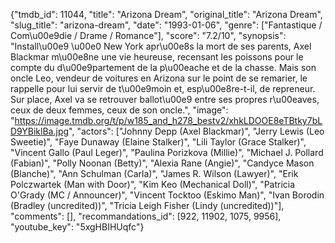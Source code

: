 {"tmdb_id": 11044, "title": "Arizona Dream", "original_title": "Arizona Dream", "slug_title": "arizona-dream", "date": "1993-01-06", "genre": ["Fantastique / Com\u00e9die / Drame / Romance"], "score": "7.2/10", "synopsis": "Install\u00e9 \u00e0 New York apr\u00e8s la mort de ses parents, Axel Blackmar m\u00e8ne une vie heureuse, recensant les poissons pour le compte du d\u00e9partement de la p\u00eache et de la chasse. Mais son oncle Leo, vendeur de voitures en Arizona sur le point de se remarier, le rappelle pour lui servir de t\u00e9moin et, esp\u00e8re-t-il, de repreneur. Sur place, Axel va se retrouver ballot\u00e9 entre ses propres r\u00eaves, ceux de deux femmes, ceux de son oncle.", "image": "https://image.tmdb.org/t/p/w185_and_h278_bestv2/xhkLDOOE8eTBtky7bLD9YBiklBa.jpg", "actors": ["Johnny Depp (Axel Blackmar)", "Jerry Lewis (Leo Sweetie)", "Faye Dunaway (Elaine Stalker)", "Lili Taylor (Grace Stalker)", "Vincent Gallo (Paul Leger)", "Paulina Porizkova (Millie)", "Michael J. Pollard (Fabian)", "Polly Noonan (Betty)", "Alexia Rane (Angie)", "Candyce Mason (Blanche)", "Ann Schulman (Carla)", "James R. Wilson (Lawyer)", "Erik Polczwartek (Man with Door)", "Kim Keo (Mechanical Doll)", "Patricia O'Grady (MC / Announcer)", "Vincent Tocktoo (Eskimo Man)", "Ivan Borodin (Bradley (uncredited))", "Tricia Leigh Fisher (Lindy (uncredited))"], "comments": [], "recommandations_id": [922, 11902, 1075, 9956], "youtube_key": "5xgHBIHUqfc"}